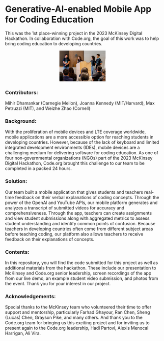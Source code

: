 # Generative-AI-enabled Mobile App for Coding Education

This was the 1st place-winning project in the 2023 McKinsey Digital Hackathon. In collaboration with Code.org, the goal of this work was to help bring coding education to developing countries.

<p align="center">
  <img src="https://github.com/max-petruzzi/GenAI-Coding-Education-App/blob/9f71fbbff004c0cec1f4ac7b013d5517021b3e33/Photos%20of%20the%20Event/Presenting.jpeg" width="150" title="hover text">
</p>

### Contributors:   
Mihir Dhamankar (Carnegie Mellon), Joanna Kennedy (MIT/Harvard), Max Petruzzi (MIT), and Weizhe Zhao (Cornell)

### Background:  
With the proliferation of mobile devices and LTE coverage worldwide, mobile applications are a more accessible option for reaching students in developing countries. However, because of the lack of keyboard and limited integrated development environments (IDEs), mobile devices are a challenging medium for delivering software for coding education. As one of four non-governmental organizations (NGOs) part of the 2023 McKinsey Digital Hackathon, Code.org brought this challenge to our team to be completed in a packed 24 hours.

### Solution:  

Our team built a mobile application that gives students and teachers real-time feedback on their verbal explanations of coding concepts. Through the power of the OpenAI and YouTube APIs, our mobile platform generates and analyzes a transcript of submitted videos for accuracy and comprehensiveness. Through the app, teachers can create assignments and view student submissions along with aggregated metrics to assess student understanding and identify common points of confusion. Because teachers in developing countries often come from different subject areas before teaching coding, our platform also allows teachers to receive feedback on their explanations of concepts.

### Contents:  
In this repository, you will find the code submitted for this project as well as additional materials from the hackathon. These include our presentation to McKinsey and Code.org senior leadership, screen recordings of the app from our live demo, an example student video submission, and photos from the event. Thank you for your interest in our project.

### Acknowledgements:  

Special thanks to the McKinsey team who volunteered their time to offer support and mentorship, particularly Farhad Ghayour, Ran Chen, Sheng (Lucas) Chen, Grayson Pike, and many others. And thank you to the Code.org team for bringing us this exciting project and for inviting us to present again to the Code.org leadership, Hadi Partovi, Alexis Menocal Harrigan, Ali Vira.
